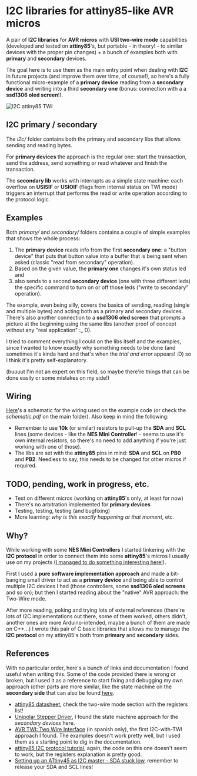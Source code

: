 # I2C libraries for attiny85-like AVR micros

A pair of __I2C libraries__ for __AVR micros__ with __USI two-wire mode__ capabilities (developed and tested on __attiny85__'s, but portable - in theory! - to similar devices with the proper pin changes) + a bunch of examples both with __primary__ and __secondary__ devices.

The goal here is to use them as the main entry point when dealing with __I2C__ in future projects (and improve them over time, of course!), so here's a fully functional micro-example of a __primary device__ reading from a __secondary device__ and writing into a third __secondary one__ (bonus: connection with a a __ssd1306 oled screen__!).

![I2C attiny85 TWI](http://albertgonzalez.coffee/projects/i2c_attiny85_twi/img/2_700.jpg?)

## I2C primary / secondary

The _i2c/_ folder contains both the primary and secondary libs that allows sending and reading bytes.

For __primary devices__ the approach is the regular one: start the transaction, send the address, send something or read whatever and finish the transaction.

The __secondary lib__ works with interrupts as a simple state machine: each overflow on __USISIF__ or __USIOIF__ (flags from internal status on TWI mode) triggers an interrupt that performs the read or write operation according to the protocol logic.

## Examples

Both _primary/_ and _secondary/_ folders contains a couple of simple examples that shows the whole process:

1. The __primary device__ reads info from the first __secondary one__: a "button device" that puts that button value into a buffer that is being sent when asked (classic "read from secondary" operation).
2. Based on the given value, the __primary one__ changes it's own status led and
3. also sends to a second __secondary device__ (one with three different leds) the specific command to turn on or off those leds ("write to secondary" operation).

The example, even being silly, covers the basics of sending, reading (single and multiple bytes) and acting both as a primary and secondary devices. There's also another connection to a __ssd1306 oled screen__ that prompts a picture at the beginning using the same libs (another proof of concept without any "real application" :_ D).

I tried to comment everything I could on the libs itself and the examples, since I wanted to know exactly why something needs to be done (and sometimes it's kinda hard and that's when the _trial and error_ appears! :D) so I think it's pretty self-explanatory.

(buuuut I'm not an expert on this field, so maybe there're things that can be done easily or some mistakes on my side!)

## Wiring

[Here](http://albertgonzalez.coffee/projects/i2c_attiny85_twi/schematic.pdf)'s a schematic for the wiring used on the example code (or check the _schematic.pdf_ on the main folder). Also keep in mind the following:

- Remember to use __10k__ (or similar) resistors to pull-up the __SDA__ and __SCL__ lines (some devices - like the __NES Mini Controller__! - seems to use it's own internal resistors, so there's no need to add anything if you're just working with one of those).
- The libs are set with the __attiny85__ pins in mind: __SDA__ and __SCL__ on __PB0__ and __PB2__. Needless to say, this needs to be changed for other micros if required.

## TODO, pending, work in progress, etc.

- Test on different micros (working on __attiny85__'s only, at least for now)
- There's no arbitration implemented for __primary devices__
- Testing, testing, testing (and bugfixing)
- More learning: _why is this exactly happening at that moment_, etc.

## Why?

While working with some __NES Mini Controllers__ I started tinkering with the __I2C protocol__ in order to connect them into some __attiny85__'s micros I usually use on my projects ([I managed to do something interesting here!](https://github.com/theisolinearchip/nesmini_usb_adapter)).

First I used a __pure software implementation approach__ and made a bit-banging small driver to act as a __primary device__ and being able to control multiple I2C devices I had (those controllers, some __ssd1306 oled screens__ and so on); but then I started reading about the "native" AVR approach: the Two-Wire mode.

After more reading, poking and trying lots of external references (there're lots of I2C implementations out there, some of them worked, others didn't, another ones are more Arduino-intended, maybe a bunch of them are made on C++...) I wrote this pair of C basic libraries that allows me to manage the __I2C protocol__ on my attiny85's both from __primary__ and __secondary__ sides.

## References

With no particular order, here's a bunch of links and documentation I found useful when writing this. Some of the code provided there is wrong or broken, but I used it as a reference to start fixing and debugging my own approach (other parts are more similar, like the state machine on the __secondary side__ that can also be found [here](https://github.com/CalcProgrammer1/Stepper-Motor-Controller/blob/master/UnipolarStepperDriver/usi_i2c_slave.c).

- [attiny85 datasheet](https://ww1.microchip.com/downloads/en/DeviceDoc/Atmel-2586-AVR-8-bit-Microcontroller-ATtiny25-ATtiny45-ATtiny85_Datasheet.pdf), check the two-wire mode section with the registers list!
- [Unipolar Stepper Driver](https://github.com/CalcProgrammer1/Stepper-Motor-Controller/blob/master/UnipolarStepperDriver), I found the state machine approach for the _secondary devices_ here.
- [AVR TWI: Two Wire Interface](https://rvzvolta.wordpress.com/2021/04/27/i2c-attiny85-maestro-y-esclavo-avr-twi-two-wire-interface/) (in spanish only), the first I2C-with-TWI approach I found. The examples doesn't work pretty well, but I used them as a starting point to dig in the documentation.
- [attiny85 I2C protocol tutorial](https://www.gadgetronicx.com/attiny85-i2c-protocol-tutorial/), again, the code on this one doesn't seem to work, but the registers explanation is pretty good.
- [Setting up an ATtiny45 as I2C master - SDA stuck low](https://electronics.stackexchange.com/questions/58944/setting-up-an-attiny45-as-i2c-master-sda-stuck-low), remember to release your SDA and SCL lines!
